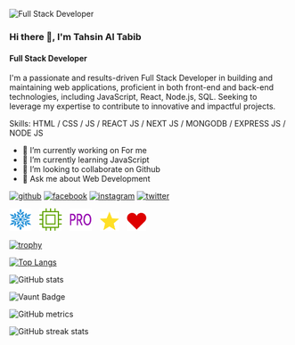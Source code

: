 ![Full Stack Developer](https://pbs.twimg.com/profile_banners/1755900742739587072/1741073964/600x200)

### Hi there 👋, I'm Tahsin Al Tabib
#### Full Stack Developer

I'm a passionate and results-driven Full Stack Developer in building and maintaining web applications, proficient in both front-end and back-end technologies, including JavaScript, React, Node.js, SQL. Seeking to leverage my expertise to contribute to innovative and impactful projects.

Skills: HTML / CSS / JS / REACT JS / NEXT JS / MONGODB / EXPRESS JS / NODE JS

- 🔭 I’m currently working on For me 
- 🌱 I’m currently learning JavaScript 
- 👯 I’m looking to collaborate on Github 
- 💬 Ask me about Web Development 


[<img src='https://cdn.jsdelivr.net/npm/simple-icons@3.0.1/icons/github.svg' alt='github' height='40'>](https://github.com/tabib18)  [<img src='https://cdn.jsdelivr.net/npm/simple-icons@3.0.1/icons/facebook.svg' alt='facebook' height='40'>](https://www.facebook.com/tahsinaltabib.18)  [<img src='https://cdn.jsdelivr.net/npm/simple-icons@3.0.1/icons/instagram.svg' alt='instagram' height='40'>](https://www.instagram.com/tahsin.al.tabib_18/)  [<img src='https://cdn.jsdelivr.net/npm/simple-icons@3.0.1/icons/twitter.svg' alt='twitter' height='40'>](https://twitter.com/tabib_r_18)  

<a href='https://archiveprogram.github.com/'><img src='https://raw.githubusercontent.com/acervenky/animated-github-badges/master/assets/acbadge.gif' width='40' height='40'></a> <a href='https://docs.github.com/en/developers'><img src='https://raw.githubusercontent.com/acervenky/animated-github-badges/master/assets/devbadge.gif' width='40' height='40'></a> <a href='https://github.com/pricing'><img src='https://raw.githubusercontent.com/acervenky/animated-github-badges/master/assets/pro.gif' width='40' height='40'></a> <a href='https://stars.github.com/'><img src='https://raw.githubusercontent.com/acervenky/animated-github-badges/master/assets/starbadge.gif' width='35' height='35'></a> <a href='https://docs.github.com/en/github/supporting-the-open-source-community-with-github-sponsors'><img src='https://raw.githubusercontent.com/acervenky/animated-github-badges/master/assets/sponsorbadge.gif' width='35' height='35'></a> 

[![trophy](https://github-profile-trophy.vercel.app/?username=tabib18)](https://github.com/ryo-ma/github-profile-trophy)

[![Top Langs](https://github-readme-stats.vercel.app/api/top-langs/?username=tabib18)](https://github.com/anuraghazra/github-readme-stats)

![GitHub stats](https://github-readme-stats.vercel.app/api?username=tabib18&show_icons=true&count_private=true)  

![Vaunt Badge](https://api.vaunt.dev/v1/github/entities/tabib18/contributions?format=svg&private=true)  

![GitHub metrics](https://metrics.lecoq.io/tabib18)  

![GitHub streak stats](https://streak-stats.demolab.com/?user=tabib18)  

